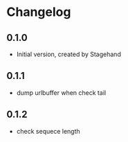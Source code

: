 # Changelog

## 0.1.0

- Initial version, created by Stagehand

## 0.1.1

- dump urlbuffer when check tail

## 0.1.2

- check sequece length
